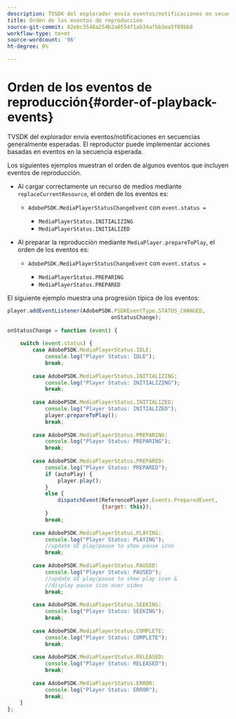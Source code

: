 ```yaml
---
description: TVSDK del explorador envía eventos/notificaciones en secuencias generalmente esperadas. El reproductor puede implementar acciones basadas en eventos en la secuencia esperada.
title: Orden de los eventos de reproducción
source-git-commit: 02ebc3548a254b2a6554f1ab34afbb3ea5f09bb8
workflow-type: tm+mt
source-wordcount: '96'
ht-degree: 0%

---
```


# Orden de los eventos de reproducción{#order-of-playback-events}

TVSDK del explorador envía eventos/notificaciones en secuencias generalmente esperadas. El reproductor puede implementar acciones basadas en eventos en la secuencia esperada.

<!--<a id="section_D247A5873A854A079EFA6AC2E80AB894"></a>-->

Los siguientes ejemplos muestran el orden de algunos eventos que incluyen eventos de reproducción.

* Al cargar correctamente un recurso de medios mediante `replaceCurrentResource`, el orden de los eventos es:

   * `AdobePSDK.MediaPlayerStatusChangeEvent` con `event.status =`

      * `MediaPlayerStatus.INITIALIZING`
      * `MediaPlayerStatus.INITIALIZED`

* Al preparar la reproducción mediante `MediaPlayer.prepareToPlay`, el orden de los eventos es:

   * `AdobePSDK.MediaPlayerStatusChangeEvent` con `event.status =`

      * `MediaPlayerStatus.PREPARING`
      * `MediaPlayerStatus.PREPARED`

<!--<a id="section_76C13548AF934868B70757CA5489E516"></a>-->

El siguiente ejemplo muestra una progresión típica de los eventos:

```js
player.addEventListener(AdobePSDK.PSDKEventType.STATUS_CHANGED,  
                                 onStatusChange); 
 
onStatusChange = function (event) { 
 
    switch (event.status) { 
        case AdobePSDK.MediaPlayerStatus.IDLE: 
            console.log("Player Status: IDLE"); 
            break; 
 
        case AdobePSDK.MediaPlayerStatus.INITIALIZING: 
            console.log("Player Status: INITIALIZING"); 
            break; 
 
        case AdobePSDK.MediaPlayerStatus.INITIALIZED: 
            console.log("Player Status: INITIALIZED"); 
            player.prepareToPlay(); 
            break; 
 
        case AdobePSDK.MediaPlayerStatus.PREPARING: 
            console.log("Player Status: PREPARING"); 
            break; 
 
        case AdobePSDK.MediaPlayerStatus.PREPARED: 
            console.log("Player Status: PREPARED"); 
            if (autoPlay) { 
                player.play(); 
            } 
            else { 
                dispatchEvent(ReferencePlayer.Events.PreparedEvent,  
                              {target: this}); 
            } 
            break; 
 
        case AdobePSDK.MediaPlayerStatus.PLAYING: 
            console.log("Player Status: PLAYING"); 
            //update UI play/pause to show pause icon 
            break; 
 
        case AdobePSDK.MediaPlayerStatus.PAUSED: 
            console.log("Player Status: PAUSED"); 
            //update UI play/pause to show play icon &  
            //display pause icon over video 
            break; 
 
        case AdobePSDK.MediaPlayerStatus.SEEKING: 
            console.log("Player Status: SEEKING"); 
            break; 
 
        case AdobePSDK.MediaPlayerStatus.COMPLETE: 
            console.log("Player Status: COMPLETE"); 
            break; 
 
        case AdobePSDK.MediaPlayerStatus.RELEASED: 
            console.log("Player Status: RELEASED"); 
            break; 
 
        case AdobePSDK.MediaPlayerStatus.ERROR: 
            console.log("Player Status: ERROR"); 
            break; 
    } 
};
```
